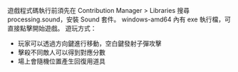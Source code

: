 遊戲程式碼執行前須先在 Contribution Manager > Libraries 搜尋 processing.sound，安裝 Sound 套件。
windows-amd64 內有 exe 執行檔，可直接點擊開始遊戲。
遊玩方式：

- 玩家可以透過方向鍵進行移動，空白鍵發射子彈攻擊
- 擊殺不同敵人可以得到對應分數
- 場上會隨機位置產生回復用道具
